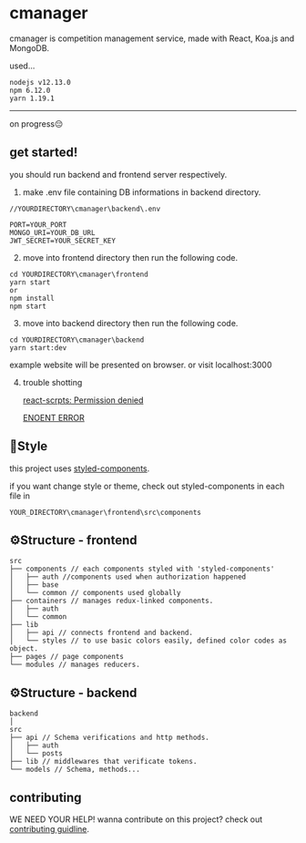 # cmanager

cmanager is competition management service, made with React, Koa.js and MongoDB.

used...

```
nodejs v12.13.0
npm 6.12.0
yarn 1.19.1
```

---

on progress😔

## get started!

you should run backend and frontend server respectively.

1. make .env file containing DB informations in backend directory.

```
//YOURDIRECTORY\cmanager\backend\.env

PORT=YOUR_PORT
MONGO_URI=YOUR_DB_URL
JWT_SECRET=YOUR_SECRET_KEY
```

2. move into frontend directory then run the following code.

```
cd YOURDIRECTORY\cmanager\frontend
yarn start
or
npm install
npm start
```

3. move into backend directory then run the following code.

```
cd YOURDIRECTORY\cmanager\backend
yarn start:dev
```

example website will be presented on browser. or visit localhost:3000

4. trouble shotting

   [react-scrpts: Permission denied](https://github.com/facebook/create-react-app/issues/5773)

   [ENOENT ERROR](https://stackoverflow.com/questions/42308879/npm-err-code-elifecycle)

## 🎨Style

this project uses [styled-components](https://github.com/styled-components/styled-components).

if you want change style or theme, check out styled-components in each file in

```
YOUR_DIRECTORY\cmanager\frontend\src\components
```

## ⚙Structure - frontend

```
src
├── components // each components styled with 'styled-components'
│   ├── auth //components used when authorization happened
│   ├── base
│   └── common // components used globally
├── containers // manages redux-linked components.
│   ├── auth
│   └── common
├── lib
│   ├── api // connects frontend and backend.
│   └── styles // to use basic colors easily, defined color codes as object.
├── pages // page components
└── modules // manages reducers.

```

## ⚙Structure - backend

```
backend
│
src
├── api // Schema verifications and http methods.
│   ├── auth
│   └── posts
├── lib // middlewares that verificate tokens.
└── models // Schema, methods...

```

## contributing

WE NEED YOUR HELP!
wanna contribute on this project?
check out [contributing guidline](https://github.com/repusjh/cmanager-public/blob/master/CONTRIBUTING.md).

